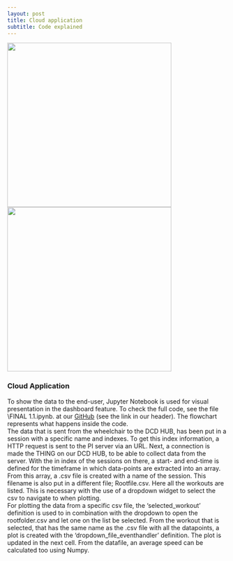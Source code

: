 ```yaml
---
layout: post
title: Cloud application
subtitle: Code explained
---
```

<html>
<div class="row get-started-wrap">
<img src="\Fitnesswheelchair\img\rolstoel.jpg" width="376"> <img src="\Fitnesswheelchair\img\arduinonono.jpg" width="376">
</div>
</html>


### Cloud Application

  To show the data to the end-user, Jupyter Notebook is used for visual presentation in the dashboard feature. To check the full code, see the file \FINAL 1.1.ipynb. at our <a href="https://github.com/PaklongC/Fitnesswheelchair/blob/master/FINAL%201.1.ipynb">GitHub</a> (see the link in our header). The flowchart represents what happens inside the code. <br>
  The data that is sent from the wheelchair to the DCD HUB, has been put in a session with a specific name and indexes. To get this index information, a HTTP request is sent to the PI server via an URL.
  Next, a connection is made the THING on our DCD HUB, to be able to collect data from the server. With the in index of the sessions on there, a start- and end-time is defined for the timeframe in which data-points are extracted into an array. <br>
  From this array, a .csv file is created with a name of the session. This filename is also put in a different file; Rootfile.csv. Here all the workouts are listed. This is necessary with the use of a dropdown widget to select the csv to navigate to when plotting. <br>
  For plotting the data from a specific csv file, the ‘selected_workout’ definition is used to in combination with the dropdown to open the rootfolder.csv and let one on the list be selected. From the workout that is selected, that has the same name as the .csv file with all the datapoints, a plot is created with the ‘dropdown_file_eventhandler’ definition. The plot is updated in the next cell. From the datafile, an average speed can be calculated too using Numpy.
